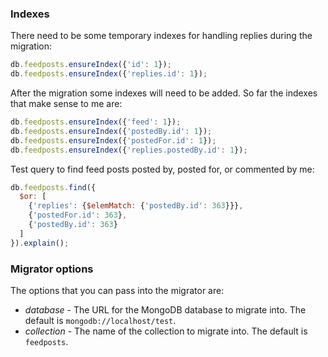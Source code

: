 ### Indexes

There need to be some temporary indexes for handling replies during the migration:

```javascript
db.feedposts.ensureIndex({'id': 1});
db.feedposts.ensureIndex({'replies.id': 1});
```

After the migration some indexes will need to be added. So far the indexes that make sense to me are:

```javascript
db.feedposts.ensureIndex({'feed': 1});
db.feedposts.ensureIndex({'postedBy.id': 1});
db.feedposts.ensureIndex({'postedFor.id': 1});
db.feedposts.ensureIndex({'replies.postedBy.id': 1});
```

Test query to find feed posts posted by, posted for, or commented by me:

```javascript
db.feedposts.find({
  $or: [
    {'replies': {$elemMatch: {'postedBy.id': 363}}},
    {'postedFor.id': 363},
    {'postedBy.id': 363}
  ]
}).explain();
```
### Migrator options

The options that you can pass into the migrator are:

- *database* - The URL for the MongoDB database to migrate into. The default is `mongodb://localhost/test`.
- *collection* - The name of the collection to migrate into. The default is `feedposts`.